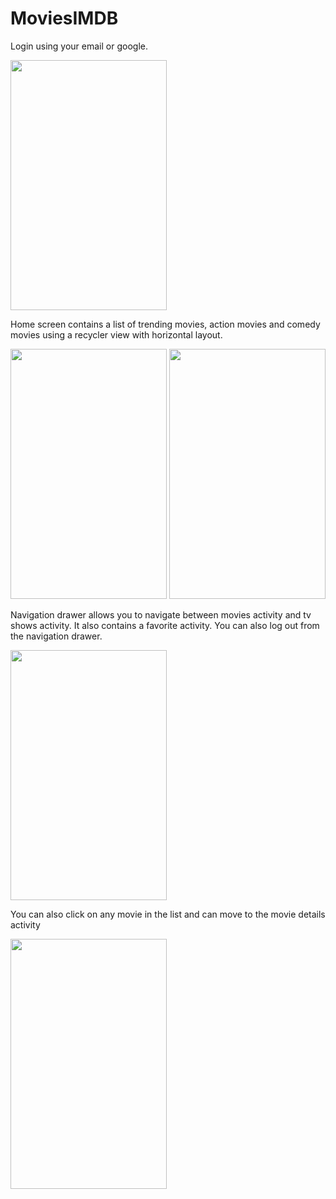 # MoviesIMDB
Login using your email or google.

<img src="https://github.com/shivamvk/MoviesIMDB/blob/master/Screenshot_20180427-165448.png" height="400px" width="250px"/>

Home screen contains a list of trending movies, action movies and comedy movies using a recycler view with horizontal layout.

<img src="https://github.com/shivamvk/MoviesIMDB/blob/master/Screenshot_20180427-165348.png" height="400px" width="250px"/>   <img src="https://github.com/shivamvk/MoviesIMDB/blob/master/Screenshot_20180427-165356.png" height="400px" width="250px"/>

Navigation drawer allows you to navigate between movies activity and tv shows activity. It also contains a favorite activity. You can also log out from the navigation drawer.

<img src="https://github.com/shivamvk/MoviesIMDB/blob/master/Screenshot_20180427-165424.png" height="400px" width="250px"/>

You can also click on any movie in the list and can move to the movie details activity

<img src="https://github.com/shivamvk/MoviesIMDB/blob/master/Screenshot_20180427-165415.png" height="400px" width="250px"/>
